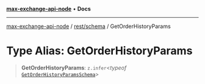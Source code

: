 [**max-exchange-api-node**](../../../README.md) • **Docs**

***

[max-exchange-api-node](../../../modules.md) / [rest/schema](../README.md) / GetOrderHistoryParams

# Type Alias: GetOrderHistoryParams

> **GetOrderHistoryParams**: `z.infer`\<*typeof* [`GetOrderHistoryParamsSchema`](../variables/GetOrderHistoryParamsSchema.md)\>
